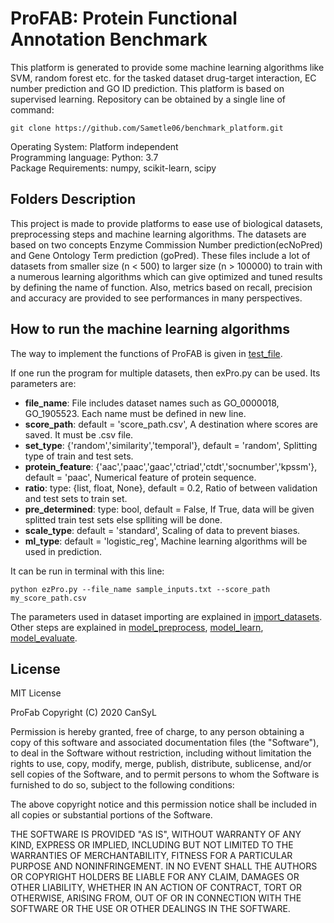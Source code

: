 # ProFAB: Protein Functional Annotation Benchmark

This platform is generated to provide some machine learning algorithms like SVM, random forest etc. for the tasked dataset drug-target interaction, EC number prediction and GO ID prediction. This platform is based on supervised learning. 
Repository can be obtained by a single line of command:
```
git clone https://github.com/Sametle06/benchmark_platform.git
```
Operating System: Platform independent\
Programming language: Python: 3.7\
Package Requirements: numpy, scikit-learn, scipy

## Folders Description

This project is made to provide platforms to ease use of biological datasets, preprocessing steps and machine learning algorithms. The datasets are based on two concepts Enzyme Commission Number prediction(ecNoPred) and Gene Ontology Term prediction (goPred). These files include a lot of datasets from smaller size (n < 500) to larger size (n > 100000) to train with a numerous learning algorithms which can give optimized and tuned results by defining the name of function. Also, metrics based on recall, precision and accuracy are provided to see performances in many perspectives.

## How to run the machine learning algorithms 

The way to implement the functions of ProFAB is given in [test_file](test_file.ipynb).

If one run the program for multiple datasets, then exPro.py can be used. Its parameters are:
- **file_name**: File includes dataset names such as GO_0000018, GO_1905523. Each name must be defined in new line.
- **score_path**: default = 'score_path.csv', A destination where scores are saved. It must be .csv file.
- **set_type**: {'random','similarity','temporal'}, default = 'random', Splitting type of train and test sets.
- **protein_feature**: {'aac','paac','gaac','ctriad','ctdt','socnumber','kpssm'}, default = 'paac', Numerical feature of protein sequence.
- **ratio**: type: {list, float, None}, default = 0.2, Ratio of between validation and test sets to train set.
- **pre_determined**: type: bool, default = False, If True, data will be given splitted train test sets else splliting will be done.
- **scale_type**: default = 'standard', Scaling of data to prevent biases.
- **ml_type**: default = 'logistic_reg', Machine learning algorithms will be used in prediction.

It can be run in terminal with this line:
```
python ezPro.py --file_name sample_inputs.txt --score_path my_score_path.csv
```

The parameters used in dataset importing are explained in [import_datasets](profab/import_dataset). Other steps are explained in [model_preprocess](profab/model_preprocess), [model_learn](profab/model_learn), [model_evaluate](profab/model_evaluate).

## License

MIT License

ProFab Copyright (C) 2020 CanSyL

Permission is hereby granted, free of charge, to any person obtaining a copy of this software and associated documentation files (the "Software"), to deal in the Software without restriction, including without limitation the rights to use, copy, modify, merge, publish, distribute, sublicense, and/or sell copies of the Software, and to permit persons to whom the Software is furnished to do so, subject to the following conditions:

The above copyright notice and this permission notice shall be included in all copies or substantial portions of the Software.

THE SOFTWARE IS PROVIDED "AS IS", WITHOUT WARRANTY OF ANY KIND, EXPRESS OR IMPLIED, INCLUDING BUT NOT LIMITED TO THE WARRANTIES OF MERCHANTABILITY, FITNESS FOR A PARTICULAR PURPOSE AND NONINFRINGEMENT. IN NO EVENT SHALL THE AUTHORS OR COPYRIGHT HOLDERS BE LIABLE FOR ANY CLAIM, DAMAGES OR OTHER LIABILITY, WHETHER IN AN ACTION OF CONTRACT, TORT OR OTHERWISE, ARISING FROM, OUT OF OR IN CONNECTION WITH THE SOFTWARE OR THE USE OR OTHER DEALINGS IN THE SOFTWARE.
